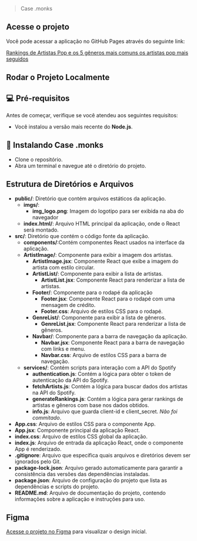 > Case .monks

## Acesse o projeto
Você pode acessar a aplicação no GitHub Pages através do seguinte link:

[Rankings de Artistas Pop e os 5 gêneros mais comuns os artistas pop mais seguidos](https://majudlorenzoni.github.io/monks-case/)

## Rodar o Projeto Localmente

## 💻 Pré-requisitos
Antes de começar, verifique se você atendeu aos seguintes requisitos:

- Você instalou a versão mais recente do **Node.js**.

## 🚀 Instalando Case .monks
- Clone o repositório.
- Abra um terminal e navegue até o diretório do projeto.

## Estrutura de Diretórios e Arquivos
- **public/**: Diretório que contém arquivos estáticos da aplicação.
  - **imgs/**: 
    - **img_logo.png**: Imagem do logotipo para ser exibida na aba do navegador
  - **index.html/**: Arquivo HTML principal da aplicação, onde o React será montado.
- **src/**: Diretório que contém o código fonte da aplicação.
  - **components/**:Contém componentes React usados na interface da aplicação.
  - **ArtistImage/**: Componente para exibir a imagem dos artistas.
      - **ArtistImage.jsx**: Componente React que exibe a imagem do artista com estilo circular.
    - **ArtistList/**: Componente para exibir a lista de artistas.
      - **ArtistList.jsx**: Componente React para renderizar a lista de artistas.
    - **Footer/**: Componente para o rodapé da aplicação
      - **Footer.jsx**: Componente React para o rodapé com uma mensagem de crédito.
      - **Footer.css**: Arquivo de estilos CSS para o rodapé.
    - **GenreList/**: Componente para exibir a lista de gêneros.
      - **GenreList.jsx**: Componente React para renderizar a lista de gêneros.
    - **Navbar/**: Componente para a barra de navegação da aplicação.
      - **Navbar.jsx**: Componente React para a barra de navegação com links e menu.
      - **Navbar.css**: Arquivo de estilos CSS para a barra de navegação.
  - **services/**: Contém scripts para interação com a API do Spotify
    - **authentication.js**: Contém a lógica para obter o token de autenticação da API do Spotify.
    - **fetchArtists.js**: Contém a lógica para buscar dados dos artistas na API do Spotify.
    - **generateRankings.js**: Contém a lógica para gerar rankings de artistas e gêneros com base nos dados obtidos.
    - **info.js**: Arquivo que guarda client-id e client_secret. *Não foi commitado*. 
- **App.css**: Arquivo de estilos CSS para o componente App.
- **App.jsx**: Componente principal da aplicação React.
- **index.css**: Arquivo de estilos CSS global da aplicação.
- **index.js**: Arquivo de entrada da aplicação React, onde o componente App é renderizado.
- **.gitignore**: Arquivo que especifica quais arquivos e diretórios devem ser ignorados pelo Git.
- **package-lock.json**: Arquivo gerado automaticamente para garantir a consistência das versões das dependências instaladas.
- **package.json**: Arquivo de configuração do projeto que lista as dependências e scripts do projeto.
- **README.md**: Arquivo de documentação do projeto, contendo informações sobre a aplicação e instruções para uso.

## Figma
[Acesse o projeto no Figma](https://www.figma.com/design/40RNaW8QWNVJTaSEL9lQM1/case-.monks?node-id=0-1&t=0A5CB8Ct65SWRMKO-1) para visualizar o design inicial.

